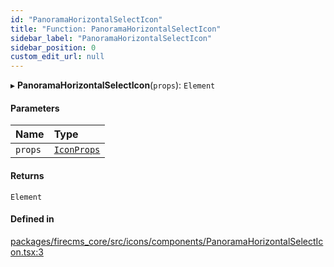 ```yaml
---
id: "PanoramaHorizontalSelectIcon"
title: "Function: PanoramaHorizontalSelectIcon"
sidebar_label: "PanoramaHorizontalSelectIcon"
sidebar_position: 0
custom_edit_url: null
---
```


▸ **PanoramaHorizontalSelectIcon**(`props`): `Element`

#### Parameters

| Name | Type |
| :------ | :------ |
| `props` | [`IconProps`](../types/IconProps.md) |

#### Returns

`Element`

#### Defined in

[packages/firecms_core/src/icons/components/PanoramaHorizontalSelectIcon.tsx:3](https://github.com/FireCMSco/firecms/blob/d45f3739/packages/firecms_core/src/icons/components/PanoramaHorizontalSelectIcon.tsx#L3)
